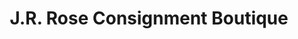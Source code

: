 ---
title: "J.R. Rose Consignment Boutique"
url: /norwich/j-r-rose-consignment-boutique/
shop: Antiquitäten
---